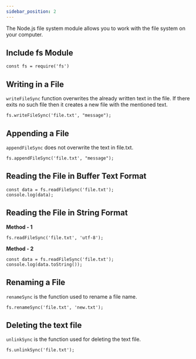 ```yaml
---
sidebar_position: 2
---
```


The Node.js file system module allows you to work with the file system on your computer.

## Include fs Module
``` 
const fs = require('fs')
```

## Writing in a File
```writeFileSync``` function overwrites the already written text in the file. If there exits no such file then it creates a new file with the mentioned text.
```
fs.writeFileSync('file.txt', "message");
```

## Appending a File
```appendFileSync``` does not overwrite the text in file.txt.
```
fs.appendFileSync('file.txt', "message");
```

## Reading the File in Buffer Text Format
```
const data = fs.readFileSync('file.txt');
console.log(data);
```

## Reading the File in String Format
**Method - 1**
```
fs.readFileSync('file.txt', 'utf-8');
```
**Method - 2**
```
const data = fs.readFileSync('file.txt');
console.log(data.toString());
```

## Renaming a File
```renameSync``` is the function used to rename a file name.
```
fs.renameSync('file.txt', 'new.txt');
```

## Deleting the text file
```unlinkSync``` is the function used for deleting the text file.
```
fs.unlinkSync('file.txt');
```
